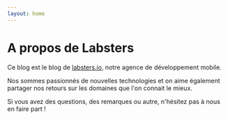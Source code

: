 ```yaml
---
layout: home
---
```

# A propos de Labsters

Ce blog est le blog de [labsters.io](http://labsters.io/), notre agence de développement mobile.

Nos sommes passionnés de nouvelles technologies et on aime également partager nos retours sur les domaines que l'on connait le mieux.

Si vous avez des questions, des remarques ou autre, n'hésitez pas à nous en faire part !
